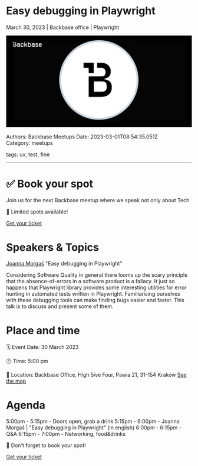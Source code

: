 # Easy debugging in Playwright

March 30, 2023 | Backbase office | Playwright

![](assets/placeholder.png)

Authors: Backbase Meetups
Date: 2023-03-01T08:54:35.051Z  
Category: meetups

tags: ux, test, fine
 
--- 

# ✅ Book your spot

Join us for the next Backbase meetup where we speak not only about Tech

🚨 Limited spots available!

[Get your ticket](https://#)

# Speakers & Topics

[Joanna Morgaś](https://linkedin...)
"Easy debugging in Playwright"

Considering Software Quality in general there looms up the scary principle that the absence-of-errors in a software
product is a fallacy. It just so happens that Playwright library provides some interesting utilities for error hunting
in automated tests written in Playwright. Familiarising ourselves with these debugging tools can make finding bugs
easier and faster. This talk is to discuss and present some of them.

# Place and time

🗓️ Event Date: 30 March 2023

🕑 Time: 5:00 pm

📍 Location: Backbase Office, High 5ive Four, Pawia 21, 31-154 Kraków
[See the map](https://googlemaps)

# Agenda

5:00pm - 5:15pm - Doors open, grab a drink
5:15pm - 6:00pm - Joanna Morgaś | "Easy debugging in Playwright" (in english)
6:00pm - 6:15pm - Q&A
6:15pm - 7:00pm - Networking, food&drinks

🚨 Don't forget to book your spot!

[Get your ticket](https://#)
